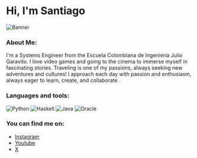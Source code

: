 <h1> Hi, I'm Santiago</h1>

![Banner](https://github.com/user-attachments/assets/8cf6c876-d619-4d39-b01c-c35bb3441117)

### About Me:
I'm a Systems Engineer from the Escuela Colombiana de Ingeniería Julio Garavito.
I love video games and going to the cinema to immerse myself in fascinating stories. Traveling is one of my passions, always seeking new adventures and cultures!
I approach each day with passion and enthusiasm, always eager to learn, create, and collaborate .

### Languages and tools:
![Python](https://img.shields.io/badge/python-101012?style=for-the-badge&logo=python&logoColor=1D1D1F)
![Haskell](https://img.shields.io/badge/Haskell-101012?style=for-the-badge&logo=haskell&logoColor=1D1D1F)
![Java](https://img.shields.io/badge/java-101012?style=for-the-badge&logo=openjdk&logoColor=1D1D1F)
![Oracle](https://img.shields.io/badge/oracle-101012?style=for-the-badge&logo=oracle&logoColor=1D1D1F)


### You can find me on:
- <a href="https://instagram.com/le.peanut_" target="_black">Instagram</a>
- <a href="https://youtube.com/@lepeanutbutter" target="_black">Youtube</a>
- <a href="https://x.com/ElPeanut_" target="_black">X</a>

